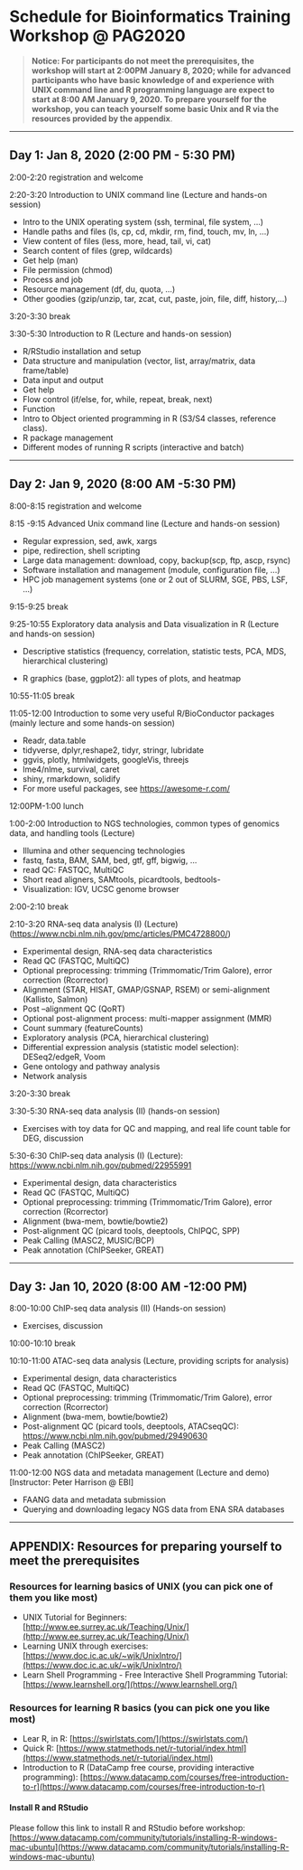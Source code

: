 # **Schedule for Bioinformatics Training Workshop @ PAG2020**
>**Notice: For participants do not meet the prerequisites, the workshop will start at 2:00PM January 8, 2020; while for advanced participants who have basic knowledge of and experience with UNIX command line and R programming language are expect to start at 8:00 AM January 9, 2020. To prepare yourself for the workshop, you can teach yourself some basic Unix and R via the resources provided by the appendix**.
***
## **Day 1: Jan 8, 2020 (2:00 PM - 5:30 PM)**

2:00-2:20 registration and welcome

2:20-3:20 Introduction to UNIX command line (Lecture and hands-on session)
* Intro to the UNIX operating system (ssh, terminal, file system, …)
* Handle paths and files (ls, cp, cd, mkdir, rm, find, touch, mv, ln, …)
* View content of files (less, more, head, tail, vi, cat)
* Search content of files (grep, wildcards)
* Get help (man)
* File permission (chmod)
* Process and job
* Resource management (df, du, quota, …)
* Other goodies (gzip/unzip, tar, zcat, cut, paste, join, file, diff, history,…)

3:20-3:30 break

3:30-5:30 Introduction to R (Lecture and hands-on session)
* R/RStudio installation and setup
* Data structure and manipulation (vector, list, array/matrix, data frame/table)
* Data input and output
* Get help
* Flow control (if/else, for, while, repeat, break, next)
* Function
* Intro to Object oriented programming in R (S3/S4 classes, reference class).
* R package management
* Different modes of running R scripts (interactive and batch)
***
## **Day 2: Jan 9, 2020 (8:00 AM -5:30 PM)**

8:00-8:15 registration and welcome

8:15 -9:15 Advanced Unix command line (Lecture and hands-on session)
* Regular expression, sed, awk, xargs
* pipe, redirection, shell scripting
* Large data management: download, copy, backup(scp, ftp, ascp, rsync)
* Software installation and management (module, configuration file, …)
* HPC job management systems (one  or 2 out of SLURM, SGE, PBS, LSF, …)

9:15-9:25 break

9:25-10:55 Exploratory data analysis and Data visualization in R (Lecture and hands-on session)

* Descriptive statistics (frequency, correlation, statistic tests, PCA, MDS, hierarchical clustering)

* R graphics (base, ggplot2): all types of plots, and heatmap

10:55-11:05 break

11:05-12:00 Introduction to some very useful R/BioConductor packages (mainly lecture and some hands-on session)

* Readr, data.table
* tidyverse, dplyr,reshape2,  tidyr, stringr, lubridate
* ggvis, plotly, htmlwidgets, googleVis, threejs
* lme4/nlme, survival, caret
* shiny, rmarkdown, solidify
* For more useful packages, see https://awesome-r.com/

12:00PM-1:00 lunch

1:00-2:00 Introduction to NGS technologies, common types of genomics data, and handling tools (Lecture)

* Illumina and other sequencing technologies
* fastq, fasta, BAM, SAM, bed, gtf, gff, bigwig, …
* read QC: FASTQC, MultiQC
* Short read aligners, SAMtools, picardtools, bedtools-
* Visualization: IGV, UCSC genome browser

2:00-2:10 break

2:10-3:20 RNA-seq data analysis (I) (Lecture) (https://www.ncbi.nlm.nih.gov/pmc/articles/PMC4728800/)

* Experimental design, RNA-seq data characteristics
* Read QC (FASTQC, MultiQC)
* Optional preprocessing: trimming (Trimmomatic/Trim Galore), error correction (Rcorrector)
* Alignment (STAR, HISAT, GMAP/GSNAP, RSEM) or semi-alignment (Kallisto, Salmon)
* Post –alignment QC (QoRT)
* Optional post-alignment process: multi-mapper assignment (MMR)
* Count summary (featureCounts)
* Exploratory analysis (PCA, hierarchical clustering)
* Differential expression analysis (statistic model selection): DESeq2/edgeR, Voom
* Gene ontology and pathway analysis
* Network analysis

3:20-3:30 break

3:30-5:30 RNA-seq data analysis (II) (hands-on session)

* Exercises with toy data for QC and mapping, and real life count table for DEG, discussion

5:30-6:30 ChIP-seq data analysis (I) (Lecture): https://www.ncbi.nlm.nih.gov/pubmed/22955991

* Experimental design, data characteristics
* Read QC (FASTQC, MultiQC)
* Optional preprocessing: trimming (Trimmomatic/Trim Galore), error correction (Rcorrector)
* Alignment (bwa-mem, bowtie/bowtie2)
* Post-alignment QC (picard tools, deeptools, ChIPQC, SPP)
* Peak Calling (MASC2, MUSIC/BCP)
* Peak annotation (ChIPSeeker, GREAT)
***
## **Day 3: Jan 10, 2020 (8:00 AM -12:00 PM)**

8:00-10:00 ChIP-seq data analysis (II) (Hands-on session)

* Exercises, discussion

10:00-10:10 break

10:10-11:00 ATAC-seq data analysis (Lecture, providing scripts for analysis)

* Experimental design, data characteristics
* Read QC (FASTQC, MultiQC)
* Optional preprocessing: trimming (Trimmomatic/Trim Galore), error correction (Rcorrector)
* Alignment (bwa-mem, bowtie/bowtie2)
* Post-alignment QC (picard tools, deeptools, ATACseqQC): https://www.ncbi.nlm.nih.gov/pubmed/29490630
* Peak Calling (MASC2)
* Peak annotation (ChIPSeeker, GREAT)

11:00-12:00 NGS data and metadata management (Lecture and demo) [Instructor: Peter Harrison @ EBI]

* FAANG data and metadata submission
* Querying and downloading legacy NGS data from ENA SRA databases
***
## **APPENDIX: Resources for preparing yourself to meet the prerequisites**

### Resources for learning basics of UNIX (you can pick one of them you like most)

* UNIX Tutorial for Beginners: [http://www.ee.surrey.ac.uk/Teaching/Unix/](http://www.ee.surrey.ac.uk/Teaching/Unix/)
* Learning UNIX through exercises: [https://www.doc.ic.ac.uk/~wjk/UnixIntro/](https://www.doc.ic.ac.uk/~wjk/UnixIntro/)
* Learn Shell Programming - Free Interactive Shell Programming Tutorial: [https://www.learnshell.org/](https://www.learnshell.org/)

### **Resources for learning R basics (you can pick one you like most)**

* Lear R, in R: [https://swirlstats.com/](https://swirlstats.com/)
* Quick R: [https://www.statmethods.net/r-tutorial/index.html](https://www.statmethods.net/r-tutorial/index.html)
* Introduction to R (DataCamp free course, providing interactive programming): [https://www.datacamp.com/courses/free-introduction-to-r](https://www.datacamp.com/courses/free-introduction-to-r)

#### Install R and RStudio
Please follow this link to install R and RStudio before workshop: [https://www.datacamp.com/community/tutorials/installing-R-windows-mac-ubuntu](https://www.datacamp.com/community/tutorials/installing-R-windows-mac-ubuntu)

